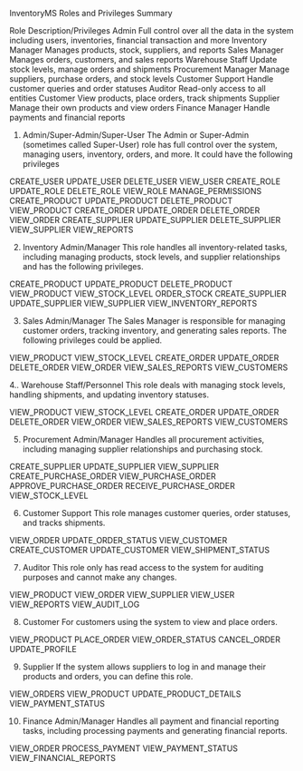 InventoryMS Roles and Privileges Summary

Role	             Description/Privileges
Admin	             Full control over all the data in the system including users, inventories, financial transaction and more
Inventory Manager	 Manages products, stock, suppliers, and reports
Sales Manager	     Manages orders, customers, and sales reports
Warehouse Staff	     Update stock levels, manage orders and shipments
Procurement Manager	 Manage suppliers, purchase orders, and stock levels
Customer Support	 Handle customer queries and order statuses
Auditor	             Read-only access to all entities
Customer	         View products, place orders, track shipments
Supplier           	Manage their own products and view orders
Finance Manager   	Handle payments and financial reports


1. Admin/Super-Admin/Super-User
The Admin or Super-Admin (sometimes called Super-User) role has full control over the system, managing users, inventory, orders, and more. It could have the following privileges

CREATE_USER	      UPDATE_USER	      DELETE_USER
VIEW_USER	      CREATE_ROLE	      UPDATE_ROLE
DELETE_ROLE	      VIEW_ROLE	          MANAGE_PERMISSIONS
CREATE_PRODUCT	  UPDATE_PRODUCT	  DELETE_PRODUCT
VIEW_PRODUCT	  CREATE_ORDER	      UPDATE_ORDER
DELETE_ORDER	  VIEW_ORDER	      CREATE_SUPPLIER
UPDATE_SUPPLIER	  DELETE_SUPPLIER	  VIEW_SUPPLIER
VIEW_REPORTS	

2. Inventory Admin/Manager
This role handles all inventory-related tasks, including managing products, stock levels, and supplier relationships and has the following privileges.

CREATE_PRODUCT	UPDATE_PRODUCT	DELETE_PRODUCT
VIEW_PRODUCT	VIEW_STOCK_LEVEL	ORDER_STOCK
CREATE_SUPPLIER	UPDATE_SUPPLIER	VIEW_SUPPLIER
VIEW_INVENTORY_REPORTS

3. Sales Admin/Manager
The Sales Manager is responsible for managing customer orders, tracking inventory, and generating sales reports. The following privileges could be applied.

VIEW_PRODUCT	VIEW_STOCK_LEVEL
CREATE_ORDER	UPDATE_ORDER
DELETE_ORDER	VIEW_ORDER
VIEW_SALES_REPORTS	VIEW_CUSTOMERS


4.. Warehouse Staff/Personnel
This role deals with managing stock levels, handling shipments, and updating inventory statuses.

VIEW_PRODUCT	VIEW_STOCK_LEVEL
CREATE_ORDER	UPDATE_ORDER
DELETE_ORDER	VIEW_ORDER
VIEW_SALES_REPORTS	VIEW_CUSTOMERS

5. Procurement Admin/Manager
Handles all procurement activities, including managing supplier relationships and purchasing stock.

CREATE_SUPPLIER	UPDATE_SUPPLIER
VIEW_SUPPLIER	CREATE_PURCHASE_ORDER
VIEW_PURCHASE_ORDER	APPROVE_PURCHASE_ORDER
RECEIVE_PURCHASE_ORDER	VIEW_STOCK_LEVEL

6. Customer Support
This role manages customer queries, order statuses, and tracks shipments.

VIEW_ORDER
UPDATE_ORDER_STATUS
VIEW_CUSTOMER
CREATE_CUSTOMER
UPDATE_CUSTOMER
VIEW_SHIPMENT_STATUS

7.  Auditor
This role only has read access to the system for auditing purposes and cannot make any changes.

VIEW_PRODUCT	VIEW_ORDER
VIEW_SUPPLIER	VIEW_USER
VIEW_REPORTS	VIEW_AUDIT_LOG

8. Customer
For customers using the system to view and place orders.

VIEW_PRODUCT	PLACE_ORDER
VIEW_ORDER_STATUS	CANCEL_ORDER
UPDATE_PROFILE

9.  Supplier
If the system allows suppliers to log in and manage their products and orders, you can define this role.

VIEW_ORDERS	VIEW_PRODUCT
UPDATE_PRODUCT_DETAILS	VIEW_PAYMENT_STATUS

10. Finance Admin/Manager
Handles all payment and financial reporting tasks, including processing payments and generating financial reports.

VIEW_ORDER	PROCESS_PAYMENT
VIEW_PAYMENT_STATUS	VIEW_FINANCIAL_REPORTS
 